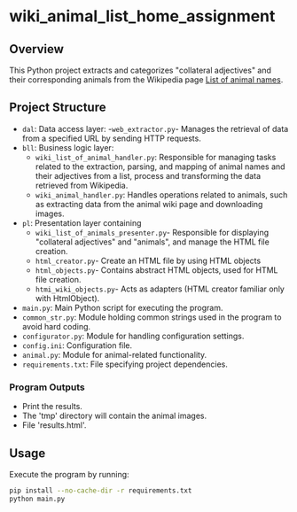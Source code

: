 # wiki_animal_list_home_assignment

## Overview

This Python project extracts and categorizes "collateral adjectives" and their corresponding animals from the Wikipedia page [List of animal names](https://en.wikipedia.org/wiki/List_of_animal_names).

## Project Structure

- `dal`: Data access layer:
  -`web_extractor.py`- Manages the retrieval of data from a specified URL by sending HTTP requests.
- `bll`: Business logic layer:
   - `wiki_list_of_animal_handler.py`: Responsible for managing tasks related to the extraction, parsing, and mapping of animal names and their adjectives from a list, process and transforming the data retrieved from Wikipedia.
   - `wiki_animal_handler.py`: Handles operations related to animals, such as extracting data from the animal wiki page and downloading images.
- `pl`: Presentation layer containing
  - `wiki_list_of_animals_presenter.py`- Responsible for displaying "collateral adjectives" and "animals", and manage the HTML file creation.
  - `html_creator.py`- Create an HTML file by using HTML objects
  - `html_objects.py`- Contains abstract HTML objects, used for HTML file creation.
  - `htmi_wiki_objects.py`- Acts as adapters (HTML creator familiar only with HtmlObject).
- `main.py`: Main Python script for executing the program.
- `common_str.py`: Module holding common strings used in the program to avoid hard coding.
- `configurator.py`: Module for handling configuration settings.
- `config.ini`: Configuration file.
- `animal.py`: Module for animal-related functionality.
- `requirements.txt`: File specifying project dependencies.

### Program Outputs

- Print the results.
- The 'tmp' directory will contain the animal images.
- File 'results.html'.

## Usage

Execute the program by running:

```bash
pip install --no-cache-dir -r requirements.txt
python main.py
